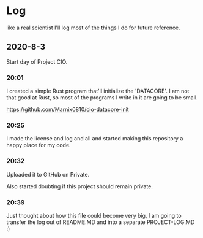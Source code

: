 # Log

like a real scientist I'll log most of the things I do for future reference.

## 2020-8-3

Start day of Project CIO.

### 20:01

I created a simple Rust program that'll initialize the 'DATACORE'. I am not that good at Rust, so most of the programs I write in it are going to be small.

https://github.com/Marnix0810/cio-datacore-init

### 20:25

I made the license and log and all and started making this repository a happy place for my code.

### 20:32

Uploaded it to GitHub on Private.

Also started doubting  if this project should remain private.

### 20:39

Just thought about how this file could become very big, I am going to transfer the log out of README.MD and into a separate PROJECT-LOG.MD :)